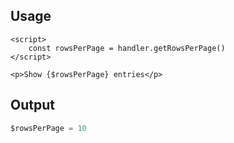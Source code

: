 

## Usage


```svelte
<script>
    const rowsPerPage = handler.getRowsPerPage()
</script>

<p>Show {$rowsPerPage} entries</p>
```

## Output
```ts
$rowsPerPage = 10
```
